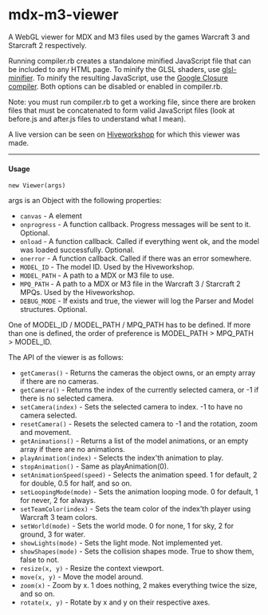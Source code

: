 mdx-m3-viewer
=============

A WebGL viewer for MDX and M3 files used by the games Warcraft 3 and Starcraft 2 respectively.

Running compiler.rb creates a standalone minified JavaScript file that can be included to any HTML page.
To minify the GLSL shaders, use [glsl-minifier](https://github.com/flowtsohg/glsl-minifier).
To minify the resulting JavaScript, use the [Google Closure compiler](https://developers.google.com/closure/compiler/).
Both options can be disabled or enabled in compiler.rb.

Note: you must run compiler.rb to get a working file, since there are broken files that must be concatenated to form valid JavaScript files (look at before.js and after.js files to understand what I mean).

A live version can be seen on [Hiveworkshop](http://www.hiveworkshop.com) for which this viewer was made.

------------------------

#### Usage

`new Viewer(args)`

args is an Object with the following properties:

* `canvas` - A <canvas> element
* `onprogress` - A function callback. Progress messages will be sent to it. Optional.
* `onload` - A function callback. Called if everything went ok, and the model was loaded successfully. Optional.
* `onerror` - A function callback. Called if there was an error somewhere.
* `MODEL_ID` - The model ID. Used by the Hiveworkshop.
* `MODEL_PATH` - A path to a MDX or M3 file to use.
* `MPQ_PATH` - A path to a MDX or M3 file in the Warcraft 3 / Starcraft 2 MPQs. Used by the Hiveworkshop.
* `DEBUG_MODE` - If exists and true, the viewer will log the Parser and Model structures. Optional.
  
One of MODEL_ID / MODEL_PATH / MPQ_PATH has to be defined.
If more than one is defined, the order of preference is MODEL_PATH > MPQ_PATH > MODEL_ID.

The API of the viewer is as follows:

* `getCameras()` - Returns the cameras the object owns, or an empty array if there are no cameras.
* `getCamera()` - Returns the index of the currently selected camera, or -1 if there is no selected camera.
* `setCamera(index)` - Sets the selected camera to index. -1 to have no camera selected.
* `resetCamera()` - Resets the selected camera to -1 and the rotation, zoom and movement.
* `getAnimations()` - Returns a list of the model animations, or an empty array if there are no animations.
* `playAnimation(index)` - Selects the index'th animation to play.
* `stopAnimation()` - Same as playAnimation(0).
* `setAnimationSpeed(speed)` - Selects the animation speed. 1 for default, 2 for double, 0.5 for half, and so on.
* `setLoopingMode(mode)` - Sets the animation looping mode. 0 for default, 1 for never, 2 for always.
* `setTeamColor(index)` - Sets the team color of the index'th player using Warcraft 3 team colors.
* `setWorld(mode)` - Sets the world mode. 0 for none, 1 for sky, 2 for ground, 3 for water.
* `showLights(mode)` - Sets the light mode. Not implemented yet.
* `showShapes(mode)` - Sets the collision shapes mode. True to show them, false to not.
* `resize(x, y)` - Resize the context viewport.
* `move(x, y)` - Move the model around.
* `zoom(x)` - Zoom by x. 1 does nothing, 2 makes everything twice the size, and so on.
* `rotate(x, y)` - Rotate by x and y on their respective axes.
